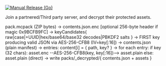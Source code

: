 [![Manual Release (Go)](https://github.com/DJStompZone/PackUnPacker/actions/workflows/manual-release-go.yml/badge.svg)](https://github.com/DJStompZone/PackUnPacker/actions/workflows/manual-release-go.yml)

Join a partnered/Third party server, and decrypt their protected assets.

pack.mcpack (ZIP bytes)
  -> contents.json.enc [optional 256-byte header if magic 0x9BCFB9FC]
    -> keyCandidates{ raw|case|+UUID|hex/base64/base32 decodes|PBKDF2 salts }
      -> FIRST key producing valid JSON via AES-256-CFB8 (IV=key[:16])
        -> contents.json (plain manifest)
          -> entries: content[i] = { path, key? }
            -> for each entry:
                 if key (32 chars): asset.enc --AES-256-CFB8(key, key[:16])--> asset.plain
                 else: asset.plain (direct)
                   -> write packs/<base>_decrypted/{ contents.json + assets }
